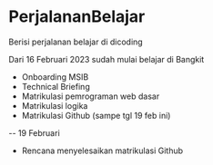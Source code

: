 # PerjalananBelajar
Berisi perjalanan belajar di dicoding

Dari 16 Februari 2023 sudah mulai belajar di Bangkit
- Onboarding MSIB
- Technical Briefing
- Matrikulasi pemrograman web dasar
- Matrikulasi logika
- Matrikulasi Github (sampe tgl 19 feb ini)

--
19 Februari
- Rencana menyelesaikan matrikulasi Github
